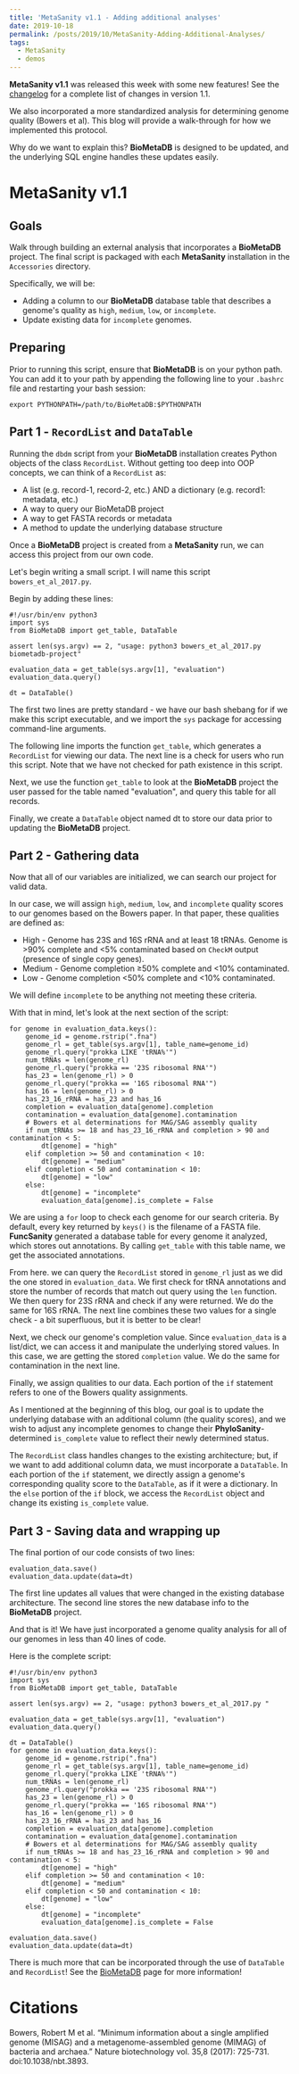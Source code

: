 ```yaml
---
title: 'MetaSanity v1.1 - Adding additional analyses'
date: 2019-10-18
permalink: /posts/2019/10/MetaSanity-Adding-Additional-Analyses/
tags:
  - MetaSanity
  - demos
---
```


**MetaSanity v1.1** was released this week with some new features! See the [changelog](https://github.com/cjneely10/MetaSanity/blob/v0.0.4/CHANGELOG.md) for a complete list of changes in version 1.1. 

We also incorporated a more standardized analysis for determining genome quality (Bowers et al). This blog will provide a walk-through for how we implemented this protocol.

Why do we want to explain this? **BioMetaDB** is designed to be updated, and the underlying SQL engine handles these updates easily.

MetaSanity v1.1
======

Goals
------
Walk through building an external analysis that incorporates a **BioMetaDB** project. The final script is packaged with each **MetaSanity** installation in the `Accessories` directory.

Specifically, we will be:

- Adding a column to our **BioMetaDB** database table that describes a genome's quality as `high`, `medium`, `low`, or `incomplete`.
- Update existing data for `incomplete` genomes.


Preparing
----
Prior to running this script, ensure that **BioMetaDB** is on your python path. You can add it to your path by appending the following line to your `.bashrc` file and restarting your bash session:

`export PYTHONPATH=/path/to/BioMetaDB:$PYTHONPATH`


Part 1 - `RecordList` and `DataTable`
------
Running the `dbdm` script from your **BioMetaDB** installation creates Python objects of the class `RecordList`. Without getting too deep into OOP concepts, we can think of a `RecordList` as:

- A list (e.g. record-1, record-2, etc.) AND a dictionary (e.g. record1: metadata, etc.)
- A way to query our BioMetaDB project
- A way to get FASTA records or metadata
- A method to update the underlying database structure

Once a **BioMetaDB** project is created from a **MetaSanity** run, we can access this project from our own code.

Let's begin writing a small script. I will name this script `bowers_et_al_2017.py`.

Begin by adding these lines:

<pre><code>#!/usr/bin/env python3
import sys
from BioMetaDB import get_table, DataTable

assert len(sys.argv) == 2, "usage: python3 bowers_et_al_2017.py biometadb-project"

evaluation_data = get_table(sys.argv[1], "evaluation")
evaluation_data.query()

dt = DataTable()</code></pre>


The first two lines are pretty standard - we have our bash shebang for if we make this script executable, and we import the `sys` package for accessing command-line arguments. 

The following line imports the function `get_table`, which generates a `RecordList` for viewing our data. The next line is a check for users who run this script. Note that we have not checked for path existence in this script.

Next, we use the function `get_table` to look at the **BioMetaDB** project the user passed for the table named "evaluation", and query this table for all records.

Finally, we create a `DataTable` object named dt to store our data prior to updating the **BioMetaDB** project.


Part 2 - Gathering data
------
Now that all of our variables are initialized, we can search our project for valid data.

In our case, we will assign `high`, `medium`, `low`, and `incomplete` quality scores to our genomes based on the Bowers paper. In that paper, these qualities are defined as:

- High - Genome has 23S and 16S rRNA and at least 18 tRNAs. Genome is >90% complete and <5% contaminated based on `CheckM` output (presence of single copy genes).
- Medium - Genome completion &ge;50% complete and <10% contaminated.
- Low - Genome completion <50% complete and <10% contaminated.

We will define `incomplete` to be anything not meeting these criteria.

With that in mind, let's look at the next section of the script:

<pre><code>for genome in evaluation_data.keys():
    genome_id = genome.rstrip(".fna")
    genome_rl = get_table(sys.argv[1], table_name=genome_id)
    genome_rl.query("prokka LIKE 'tRNA%'")
    num_tRNAs = len(genome_rl)
    genome_rl.query("prokka == '23S ribosomal RNA'")
    has_23 = len(genome_rl) > 0
    genome_rl.query("prokka == '16S ribosomal RNA'")
    has_16 = len(genome_rl) > 0
    has_23_16_rRNA = has_23 and has_16
    completion = evaluation_data[genome].completion
    contamination = evaluation_data[genome].contamination
    # Bowers et al determinations for MAG/SAG assembly quality
    if num_tRNAs >= 18 and has_23_16_rRNA and completion > 90 and contamination < 5:
        dt[genome] = "high"
    elif completion >= 50 and contamination < 10:
        dt[genome] = "medium"
    elif completion < 50 and contamination < 10:
        dt[genome] = "low"
    else:
        dt[genome] = "incomplete"
        evaluation_data[genome].is_complete = False</code></pre>

We are using a `for` loop to check each genome for our search criteria. By default, every key returned by `keys()` is the filename of a FASTA file. **FuncSanity** generated a database table for every genome it analyzed, which stores out annotations. By calling `get_table` with this table name, we get the associated annotations.

From here. we can query the `RecordList` stored in `genome_rl` just as we did the one stored in `evaluation_data`. We first check for tRNA annotations and store the number of records that match out query using the `len` function. We then query for 23S rRNA and check if any were returned. We do the same for 16S rRNA. The next line combines these two values for a single check - a bit superfluous, but it is better to be clear!

Next, we check our genome's completion value. Since `evaluation_data` is a list/dict, we can access it and manipulate the underlying stored values. In this case, we are getting the stored `completion` value. We do the same for contamination in the next line.

Finally, we assign qualities to our data. Each portion of the `if` statement refers to one of the Bowers quality assignments.

As I mentioned at the beginning of this blog, our goal is to update the underlying database with an additional column (the quality scores), and we wish to adjust any incomplete genomes to change their **PhyloSanity**-determined `is_complete` value to reflect their newly determined status.

The `RecordList` class handles changes to the existing architecture; but, if we want to add additional column data, we must incorporate a `DataTable`. In each portion of the `if` statement, we directly assign a genome's corresponding quality score to the `DataTable`, as if it were a dictionary. In the `else` portion of the `if` block, we access the `RecordList` object and change its existing `is_complete` value.

Part 3 - Saving data and wrapping up
------

The final portion of our code consists of two lines:

<pre><code>evaluation_data.save()
evaluation_data.update(data=dt)</code></pre>

The first line updates all values that were changed in the existing database architecture.
The second line stores the new database info to the **BioMetaDB** project.

And that is it! We have just incorporated a genome quality analysis for all of our genomes in less than 40 lines of code.

Here is the complete script:

<pre><code>#!/usr/bin/env python3
import sys
from BioMetaDB import get_table, DataTable

assert len(sys.argv) == 2, "usage: python3 bowers_et_al_2017.py <biometadb-project>"

evaluation_data = get_table(sys.argv[1], "evaluation")
evaluation_data.query()

dt = DataTable()
for genome in evaluation_data.keys():
    genome_id = genome.rstrip(".fna")
    genome_rl = get_table(sys.argv[1], table_name=genome_id)
    genome_rl.query("prokka LIKE 'tRNA%'")
    num_tRNAs = len(genome_rl)
    genome_rl.query("prokka == '23S ribosomal RNA'")
    has_23 = len(genome_rl) > 0
    genome_rl.query("prokka == '16S ribosomal RNA'")
    has_16 = len(genome_rl) > 0
    has_23_16_rRNA = has_23 and has_16
    completion = evaluation_data[genome].completion
    contamination = evaluation_data[genome].contamination
    # Bowers et al determinations for MAG/SAG assembly quality
    if num_tRNAs >= 18 and has_23_16_rRNA and completion > 90 and contamination < 5:
        dt[genome] = "high"
    elif completion >= 50 and contamination < 10:
        dt[genome] = "medium"
    elif completion < 50 and contamination < 10:
        dt[genome] = "low"
    else:
        dt[genome] = "incomplete"
        evaluation_data[genome].is_complete = False

evaluation_data.save()
evaluation_data.update(data=dt)</code></pre>


There is much more that can be incorporated through the use of `DataTable` and `RecordList`! See the [BioMetaDB](https://github.com/cjneely10/MetaSanity) page for more information!


Citations
======
Bowers, Robert M et al. “Minimum information about a single amplified genome (MISAG) and a metagenome-assembled genome (MIMAG) of bacteria and archaea.” Nature biotechnology vol. 35,8 (2017): 725-731. doi:10.1038/nbt.3893.
